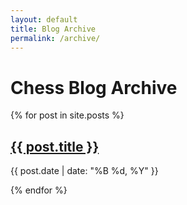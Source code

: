 ```yaml
---
layout: default
title: Blog Archive
permalink: /archive/
---
```


# Chess Blog Archive

{% for post in site.posts %}
  <article>
    <h2><a href="{{ post.url | relative_url }}">{{ post.title }}</a></h2>
    <p>{{ post.date | date: "%B %d, %Y" }}</p>
  </article>
{% endfor %}